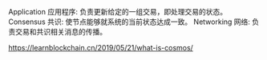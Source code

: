 

Application 应用程序: 负责更新给定的一组交易，即处理交易的状态。
Consensus   共识: 使节点能够就系统的当前状态达成一致。
Networking  网络: 负责交易和共识相关消息的传播。


https://learnblockchain.cn/2019/05/21/what-is-cosmos/